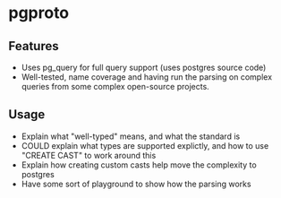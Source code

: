 # pgproto

## Features
- Uses pg_query for full query support (uses postgres source code)
- Well-tested, name coverage and having run the parsing on complex queries from some complex open-source projects.

## Usage
- Explain what "well-typed" means, and what the standard is
- COULD explain what types are supported explictly, and how to use "CREATE CAST" to work around this
- Explain how creating custom casts help move the complexity to postgres
- Have some sort of playground to show how the parsing works